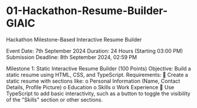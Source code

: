 # 01-Hackathon-Resume-Builder-GIAIC
Hackathon Milestone-Based Interactive Resume Builder

Event Date: 7th September 2024 Duration: 24 Hours (Starting 03:00 PM) Submission Deadline: 8th September 2024, 02:59 PM 

Milestone 1: Static Interactive Resume Builder (100 Points)
Objective:
Build a static resume using HTML, CSS, and TypeScript.
Requirements:
 Create a static resume with sections like:
o Personal Information (Name, Contact Details, Profile Picture)
o Education
o Skills
o Work Experience
 Use TypeScript to add basic interactivity, such as a button to toggle the visibility of the
"Skills" section or other sections. 
